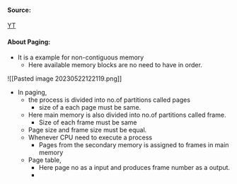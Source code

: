 #### Source:
[YT](https://www.youtube.com/watch?v=j0IqYWyBAKE&list=PLXj4XH7LcRfDrdQuJTHIPmKMpa7eYVaPm&index=53)

#### About Paging:

* It is a example for non-contiguous memory 
	* Here available memory blocks are no need to have in order.

![[Pasted image 20230522122119.png]]


* In paging, 
	* the process is divided into no.of partitions called pages
		* size of a each page must be same.
	* Here main memory is also divided into no.of partitions called frame.
		* Size of each frame must be same
	* Page size and frame size must be equal.
	* Whenever CPU need to execute a process
		* Pages from the secondary memory is assigned to frames in main memory
	* Page table, 
		* Here page no as a input and produces frame number as a output.
		* 